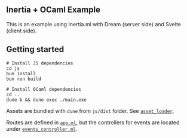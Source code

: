 ## Inertia + OCaml Example

This is an example using Inertia.ml with Dream (server side) and Svelte (client
side).

## Getting started

```
# Install JS dependencies
cd js
bun install
bun run build

# Install OCaml dependencies
cd ..
dune b && dune exec ./main.exe
```

Assets are bundled with `dune` from `js/dist` folder. See [`asset_loader`](./app.ml).

Routes are defined in [`app.ml`](./app.ml), but the controllers for events are
located under [`events_controller.ml`](./events_controller.ml).
